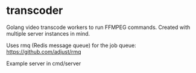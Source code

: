 # transcoder
Golang video transcode workers to run FFMPEG commands. Created with multiple server instances in mind. 

Uses rmq (Redis message queue) for the job queue:
https://github.com/adjust/rmq

Example server in cmd/server